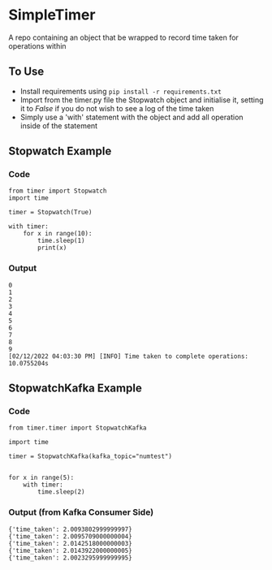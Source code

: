 # SimpleTimer

A repo containing an object that be wrapped to record time taken for operations within

## To Use

- Install requirements using `pip install -r requirements.txt`
- Import from the timer.py file the Stopwatch object and initialise it, setting it to _False_ if you do not wish to see a log of the time taken
- Simply use a 'with' statement with the object and add all operation inside of the statement

## Stopwatch Example

### Code

```
from timer import Stopwatch
import time

timer = Stopwatch(True)

with timer:
    for x in range(10):
        time.sleep(1)
        print(x)
```

### Output

```
0
1
2
3
4
5
6
7
8
9
[02/12/2022 04:03:30 PM] [INFO] Time taken to complete operations: 10.0755204s
```

## StopwatchKafka Example

### Code

```
from timer.timer import StopwatchKafka

import time

timer = StopwatchKafka(kafka_topic="numtest")


for x in range(5):
    with timer:
        time.sleep(2)
```

### Output (from Kafka Consumer Side)

```
{'time_taken': 2.0093802999999997}
{'time_taken': 2.0095709000000004}
{'time_taken': 2.0142518000000003}
{'time_taken': 2.0143922000000005}
{'time_taken': 2.0023295999999995}
```
